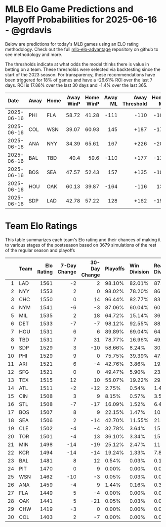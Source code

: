 # MLB Elo Game Predictions and Playoff Probabilities for 2025-06-16 - @grdavis
Below are predictions for today's MLB games using an ELO rating methodology. Check out the full [mlb-elo-advantage](https://github.com/grdavis/mlb-elo-advantage) repository on github to see methodology and more.

The thresholds indicate at what odds the model thinks there is value in betting on a team. These thresholds were selected via backtesting since the start of the 2023 season. For transparency, these recommendations have been triggered for 18% of games and have a -26.61% ROI over the last 7 days. ROI is 17.86% over the last 30 days and -1.4% over the last 365.

| Date       | Away   | Home   |   Away WinP |   Home WinP |   Away ML |   Away Threshold |   Home ML |   Home Threshold |
|:-----------|:-------|:-------|------------:|------------:|----------:|-----------------:|----------:|-----------------:|
| 2025-06-16 | PHI    | FLA    |       58.72 |       41.28 |      -111 |             -110 |      -109 |             +171 |
| 2025-06-16 | COL    | WSN    |       39.07 |       60.93 |       145 |             +187 |      -178 |             -119 |
| 2025-06-16 | ANA    | NYY    |       34.39 |       65.61 |       167 |             +226 |      -205 |             -141 |
| 2025-06-16 | BAL    | TBD    |       40.4  |       59.6  |      -110 |             +177 |      -111 |             -114 |
| 2025-06-16 | BOS    | SEA    |       47.57 |       52.43 |       157 |             +135 |      -194 |             +114 |
| 2025-06-16 | HOU    | OAK    |       60.13 |       39.87 |      -164 |             -116 |       134 |             +181 |
| 2025-06-16 | SDP    | LAD    |       42.78 |       57.22 |       128 |             +162 |      -157 |             -104 |

# Team Elo Ratings
This table summarizes each team's Elo rating and their chances of making it to various stages of the postseason based on 3679 simulations of the rest of the regular season and playoffs

|    | Team   |   Elo Rating |   7-Day Change |   30-Day Change | Playoffs   | Win Division   | Reach Div. Rd.   | Reach CS   | Reach WS   | Win WS   |
|---:|:-------|-------------:|---------------:|----------------:|:-----------|:---------------|:-----------------|:-----------|:-----------|:---------|
|  1 | LAD    |         1561 |             -2 |               2 | 98.10%     | 82.01%         | 87.17%           | 53.28%     | 31.29%     | 19.35%   |
|  2 | NYY    |         1553 |              2 |               0 | 98.02%     | 78.20%         | 86.08%           | 54.15%     | 33.03%     | 16.23%   |
|  3 | CHC    |         1550 |              0 |              14 | 96.44%     | 82.77%         | 83.66%           | 47.78%     | 24.98%     | 14.62%   |
|  4 | NYM    |         1541 |             -6 |              -3 | 87.06%     | 60.04%         | 60.99%           | 29.93%     | 14.22%     | 7.45%    |
|  5 | MIL    |         1535 |              2 |              18 | 64.72%     | 15.14%         | 36.80%           | 15.52%     | 7.12%      | 3.70%    |
|  6 | DET    |         1533 |             -7 |              -7 | 98.12%     | 92.55%         | 88.15%           | 48.38%     | 24.33%     | 10.74%   |
|  7 | HOU    |         1531 |              6 |               6 | 89.89%     | 69.04%         | 64.75%           | 31.69%     | 15.60%     | 6.71%    |
|  8 | TBD    |         1531 |              7 |              31 | 78.77%     | 16.96%         | 49.50%           | 23.00%     | 11.17%     | 4.95%    |
|  9 | SDP    |         1529 |              3 |             -10 | 58.66%     | 8.24%          | 30.28%           | 12.53%     | 5.03%      | 2.23%    |
| 10 | PHI    |         1529 |              9 |               0 | 75.75%     | 39.39%         | 47.00%           | 20.44%     | 8.97%      | 4.59%    |
| 11 | ARI    |         1521 |              6 |              -4 | 42.76%     | 3.86%          | 19.00%           | 7.09%      | 2.50%      | 1.22%    |
| 12 | SFG    |         1521 |              0 |               0 | 49.47%     | 5.90%          | 23.59%           | 9.13%      | 4.35%      | 2.07%    |
| 13 | TEX    |         1515 |             12 |              10 | 55.07%     | 19.22%         | 29.87%           | 12.20%     | 5.44%      | 2.26%    |
| 14 | ATL    |         1511 |             -2 |             -12 | 2.75%      | 0.54%          | 1.49%            | 0.63%      | 0.19%      | 0.08%    |
| 15 | CIN    |         1508 |              3 |               9 | 8.15%      | 0.57%          | 3.53%            | 1.03%      | 0.41%      | 0.14%    |
| 16 | STL    |         1508 |             -7 |             -17 | 16.09%     | 1.52%          | 6.44%            | 2.64%      | 0.95%      | 0.35%    |
| 17 | BOS    |         1507 |              8 |               9 | 22.15%     | 1.47%          | 10.00%           | 3.94%      | 1.36%      | 0.65%    |
| 18 | SEA    |         1506 |              2 |             -14 | 42.70%     | 11.55%         | 21.55%           | 8.40%      | 2.99%      | 0.95%    |
| 19 | CLE    |         1502 |             -4 |              -4 | 32.78%     | 3.64%          | 15.03%           | 5.54%      | 1.82%      | 0.60%    |
| 20 | TOR    |         1501 |             -4 |              13 | 36.10%     | 3.34%          | 15.55%           | 5.93%      | 2.28%      | 0.71%    |
| 21 | MIN    |         1498 |            -14 |             -19 | 25.12%     | 2.47%          | 11.20%           | 4.02%      | 1.39%      | 0.27%    |
| 22 | KCR    |         1494 |            -14 |             -14 | 19.24%     | 1.33%          | 7.83%            | 2.69%      | 0.57%      | 0.11%    |
| 23 | BAL    |         1481 |              8 |              12 | 0.54%      | 0.03%          | 0.11%            | 0.03%      | 0.03%      | 0.03%    |
| 24 | PIT    |         1470 |              0 |               9 | 0.00%      | 0.00%          | 0.00%            | 0.00%      | 0.00%      | 0.00%    |
| 25 | WSN    |         1462 |            -10 |              -3 | 0.05%      | 0.03%          | 0.03%            | 0.00%      | 0.00%      | 0.00%    |
| 26 | ANA    |         1459 |             -4 |               9 | 1.44%      | 0.16%          | 0.38%            | 0.03%      | 0.00%      | 0.00%    |
| 27 | FLA    |         1449 |              5 |              -4 | 0.00%      | 0.00%          | 0.00%            | 0.00%      | 0.00%      | 0.00%    |
| 28 | OAK    |         1441 |              5 |             -21 | 0.05%      | 0.03%          | 0.00%            | 0.00%      | 0.00%      | 0.00%    |
| 29 | CHW    |         1419 |             -3 |               0 | 0.00%      | 0.00%          | 0.00%            | 0.00%      | 0.00%      | 0.00%    |
| 30 | COL    |         1403 |              2 |              -7 | 0.00%      | 0.00%          | 0.00%            | 0.00%      | 0.00%      | 0.00%    |